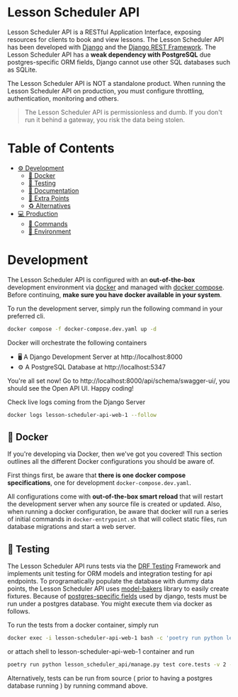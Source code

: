 # Lesson Scheduler API
Lesson Scheduler API is a RESTful Application Interface, exposing resources for clients to book and view lessons. The Lesson Scheduler API has been developed with [Django](https://www.djangoproject.com) and the [Django REST Framework](https://www.django-rest-framework.org/). The Lesson Scheduler API has a **weak dependency with PostgreSQL** due postgres-specific ORM fields, Django cannot use other SQL databases such as SQLite.

The Lesson Scheduler API is NOT a standalone product. When running the Lesson Scheduler API on production, you must configure throttling, authentication, monitoring and others. 

> The Lesson Scheduler API is permissionless and dumb. If you don't run it behind a gateway, you risk the data being stolen. 

# Table of Contents
- [⚙️ Development](#development)
    - [🐳 Docker](#docker)
    - [🧪 Testing](#testing)
    - [📔 Documentation](#documentation)
    - [💯 Extra Points](#extra-points)
    - [♻️ Alternatives](#alternatives)
- [💻 Production](#production)
    - [📜 Commands](#commands)
    - [🐍 Environment](#environment)


# Development
The Lesson Scheduler API is configured with an **out-of-the-box** development environment via [docker](https://www.docker.com/) and managed with [docker compose](https://docs.docker.com/compose/). Before continuing, **make sure you have docker available in your system**.

To run the development server, simply run the following command in your preferred cli.

```bash
docker compose -f docker-compose.dev.yaml up -d
```

Docker will orchestrate the following containers

- 🖥️ A Django Development Server at http://localhost:8000
- ⚙️ A PostgreSQL Database at http://localhost:5347

You're all set now! Go to http://localhost:8000/api/schema/swagger-ui/, you should see the Open API UI. Happy coding!

Check live logs coming from the Django Server 

```bash
docker logs lesson-scheduler-api-web-1 --follow
```

## 🐳 Docker
If you're developing via Docker, then we've got you covered! This section outlines all the different Docker configurations you should be aware of.

First things first, be aware that **there is one docker compose specifications**, one for development `docker-compose.dev.yaml`. 

All configurations come with **out-of-the-box smart reload** that will restart the development server when any source file is created or updated. Also, when running a docker configuration, be aware that docker will run a series of initial commands in `docker-entrypoint.sh` that will collect static files, run database migrations and start a web server.


## 🧪 Testing
The Lesson Scheduler API runs tests via the [DRF Testing](https://www.django-rest-framework.org/api-guide/testing/) Framework and implements unit testing for ORM models and integration testing for api endpoints. To programatically populate the database with dummy data points, the Lesson Scheduler API uses [model-bakers](https://github.com/model-bakers/model_bakery) library to easily create fixtures. Because of [postgres-specific fields](https://docs.djangoproject.com/en/4.1/ref/contrib/postgres/fields/) used by django, tests must be run under a postgres database. You might execute them via docker as follows.

To run the tests from a docker container, simply run
```bash
docker exec -i lesson-scheduler-api-web-1 bash -c 'poetry run python lesson_scheduler_api/manage.py test core.tests -v 2 --buffer'
```
or attach shell to lesson-scheduler-api-web-1 container and run
```bash
poetry run python lesson_scheduler_api/manage.py test core.tests -v 2 --buffer
```

Alternatively, tests can be run from source ( prior to having a postgres database running ) by running command above.